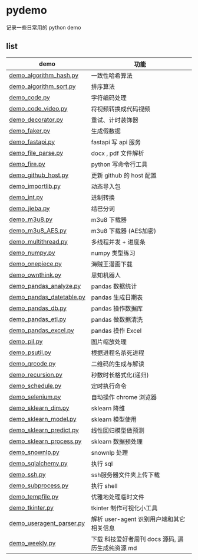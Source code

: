 # pydemo
记录一些日常用的 python demo

## list

| demo | 功能  | 
| ------------ | ------------ |
| [demo_algorithm_hash.py](demo_algorithm_hash.py)       | 一致性哈希算法 |
| [demo_algorithm_sort.py](demo_algorithm_sort.py)       | 排序算法 |
| [demo_code.py](demo_code.py)       | 字符编码处理 |
| [demo_code_video.py](demo_code_video.py)       | 将视频转换成代码视频 |
| [demo_decorator.py](demo_decorator.py)       | 重试、计时装饰器 |
| [demo_faker.py](demo_faker.py)       | 生成假数据 |
| [demo_fastapi.py](demo_fastapi.py)       | fastapi 写 api 服务 |
| [demo_file_parse.py](demo_file_parse.py)       | docx , pdf 文件解析 |
| [demo_fire.py](demo_fire.py)       | python 写命令行工具 |
| [demo_github_host.py](demo_github_host.py)       | 更新 github 的 host 配置 |
| [demo_importlib.py](demo_importlib.py)       | 动态导入包 |
| [demo_int.py](demo_int.py)       | 进制转换 |
| [demo_jieba.py](demo_jieba.py)       | 结巴分词 |
| [demo_m3u8.py](demo_m3u8.py)       | m3u8 下载器 |
| [demo_m3u8_AES.py](demo_m3u8_AES.py)       | m3u8 下载器 (AES加密) |
| [demo_multithread.py](demo_multithread.py)       | 多线程并发 + 进度条 |
| [demo_numpy.py](demo_numpy.py)       | numpy 类型练习 |
| [demo_onepiece.py](demo_onepiece.py)       | 海贼王漫画下载 |
| [demo_ownthink.py](demo_ownthink.py)       | 思知机器人 |
| [demo_pandas_analyze.py](demo_pandas_analyze.py)       | pandas 数据统计 |
| [demo_pandas_datetable.py](demo_pandas_datetable.py)       | pandas 生成日期表 |
| [demo_pandas_db.py](demo_pandas_db.py)       | pandas 操作数据库 |
| [demo_pandas_etl.py](demo_pandas_etl.py)       | pandas 做数据清洗 |
| [demo_pandas_excel.py](demo_pandas_excel.py)       | pandas 操作 Excel |
| [demo_pil.py](demo_pil.py)       | 图片缩放处理 |
| [demo_psutil.py](demo_psutil.py)       | 根据进程名杀死进程 |
| [demo_qrcode.py](demo_qrcode.py)       | 二维码的生成与解读 |
| [demo_recursion.py](demo_recursion.py)       | 秒数时长格式化(递归) |
| [demo_schedule.py](demo_schedule.py)       | 定时执行命令 |
| [demo_selenium.py](demo_selenium.py)       | 自动操作 chrome 浏览器 |
| [demo_sklearn_dim.py](demo_sklearn_dim.py)       | sklearn 降维 |
| [demo_sklearn_model.py](demo_sklearn_model.py)       | sklearn 模型使用 |
| [demo_sklearn_predict.py](demo_sklearn_predict.py)       | 线性回归模型做预测 |
| [demo_sklearn_process.py](demo_sklearn_process.py)       | sklearn 数据预处理 |
| [demo_snownlp.py](demo_snownlp.py)       | snownlp 处理 |
| [demo_sqlalchemy.py](demo_sqlalchemy.py)       | 执行 sql |
| [demo_ssh.py](demo_ssh.py)       | ssh服务器文件夹上传下载 |
| [demo_subprocess.py](demo_subprocess.py)       | 执行 shell |
| [demo_tempfile.py](demo_tempfile.py)       | 优雅地处理临时文件 |
| [demo_tkinter.py](demo_tkinter.py)       | tkinter 制作可视化小工具 |
| [demo_useragent_parser.py](demo_useragent_parser.py)       | 解析 user-agent 识别用户端和其它相关信息 |
| [demo_weekly.py](demo_weekly.py)       | 下载 科技爱好者周刊 docs 源码, 遍历生成纯资源 md |
